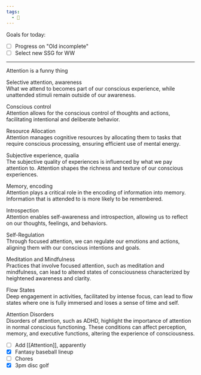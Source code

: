 ```yaml
---
tags:
  - 📓
---
```


Goals for today:
- [ ] Progress on "Old incomplete"
- [ ] Select new SSG for WW

---

Attention is a funny thing  

Selective attention, awareness  
	What we attend to becomes part of our conscious experience, while unattended stimuli remain outside of our awareness.  

Conscious control  
	Attention allows for the conscious control of thoughts and actions, facilitating intentional and deliberate behavior.  

Resource Allocation  
	Attention manages cognitive resources by allocating them to tasks that require conscious processing, ensuring efficient use of mental energy.  

Subjective experience, qualia  
	The subjective quality of experiences is influenced by what we pay attention to. Attention shapes the richness and texture of our conscious experiences.  

Memory, encoding  
	Attention plays a critical role in the encoding of information into memory. Information that is attended to is more likely to be remembered.  

Introspection  
	Attention enables self-awareness and introspection, allowing us to reflect on our thoughts, feelings, and behaviors.  

Self-Regulation  
	Through focused attention, we can regulate our emotions and actions, aligning them with our conscious intentions and goals.  

Meditation and Mindfulness  
	Practices that involve focused attention, such as meditation and mindfulness, can lead to altered states of consciousness characterized by heightened awareness and clarity.  

Flow States  
	Deep engagement in activities, facilitated by intense focus, can lead to flow states where one is fully immersed and loses a sense of time and self.  

Attention Disorders  
	Disorders of attention, such as ADHD, highlight the importance of attention in normal conscious functioning. These conditions can affect perception, memory, and executive functions, altering the experience of consciousness.  

- [ ] Add [[Attention]], apparently
- [x] Fantasy baseball lineup
- [ ] Chores
- [x] 3pm disc golf
